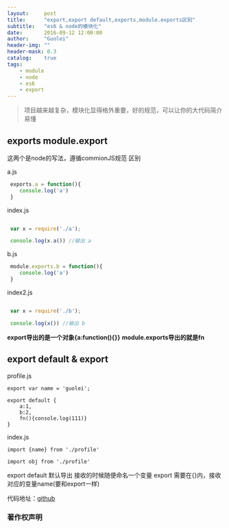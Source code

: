 ```yaml
---
layout:     post
title:      "export,export default,exports,module.exports区别"
subtitle:   "es6 & node的模块化"
date:       2016-09-12 12:00:00
author:     "Guolei"
header-img: ""
header-mask: 0.3
catalog:    true
tags:
    - module
    - node
    - es6
    - export
---
```


> 项目越来越复杂，模块化显得格外重要，好的规范，可以让你的大代码简介易懂

## exports module.export

这两个是node的写法，遵循commionJS规范
区别

a.js
```js
 exports.a = function(){
 	console.log('a')
 }

```

index.js
```js

 var x = require('./a');

 console.log(x.a()) //输出 a
```

b.js
```js
 module.exports.b = function(){
 	console.log('a')
 }

```

index2.js
```js

 var x = require('./b');

 console.log(x()) //输出 b
```

**export导出的是一个对象{a:function(){}}**
**module.exports导出的就是fn**


## export default & export

profile.js
```
export var name = 'guolei';

export default {
	a:1,
	b:2,
	fn(){console.log(111)}
}
```

index.js
```
import {name} from './profile'

import obj from './profile'
```

export default 默认导出 接收的时候随便命名一个变量
export 需要在{}内，接收对应的变量name(要和export一样)


代码地址：[github](https://github.com/thunderqin/babel-demo)
### 著作权声明



